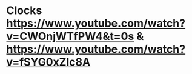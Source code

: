 # Clocks https://www.youtube.com/watch?v=CWOnjWTfPW4&t=0s & https://www.youtube.com/watch?v=fSYG0xZIc8A